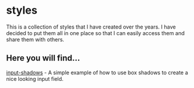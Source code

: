 # styles

This is a collection of styles that I have created over the years. I have decided to put them all in one place so that I can easily access them and share them with others.

## Here you will find...

[input-shadows](https://github.com/slaveofthecode/styles/tree/master/input-shadows) - A simple example of how to use box shadows to create a nice looking input field.
